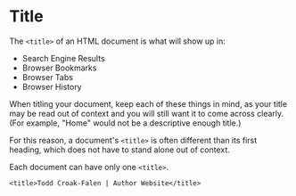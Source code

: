 # Title

The `<title>` of an HTML document is what will show up in:

- Search Engine Results
- Browser Bookmarks
- Browser Tabs
- Browser History

When titling your document, keep each of these things in mind, as your title may be read out of context and you will still want it to come across clearly.  (For example, "Home" would not be a descriptive enough title.)

For this reason, a document's `<title>` is often different than its first heading, which does not have to stand alone out of context.

Each document can have only one `<title>`.

`<title>Todd Croak-Falen | Author Website</title>`
